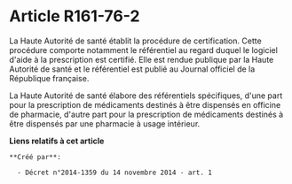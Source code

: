 # Article R161-76-2

La Haute Autorité de santé établit la procédure de certification. Cette procédure comporte notamment le référentiel au regard
duquel le logiciel d'aide à la prescription est certifié. Elle est rendue publique par la Haute Autorité de santé et le
référentiel est publié au Journal officiel de la République française. 

La Haute Autorité de santé élabore des référentiels spécifiques, d'une part pour la prescription de médicaments destinés à
être dispensés en officine de pharmacie, d'autre part pour la prescription de médicaments destinés à être dispensés par une
pharmacie à usage intérieur.

**Liens relatifs à cet article**

	**Créé par**:

	  - Décret n°2014-1359 du 14 novembre 2014 - art. 1
